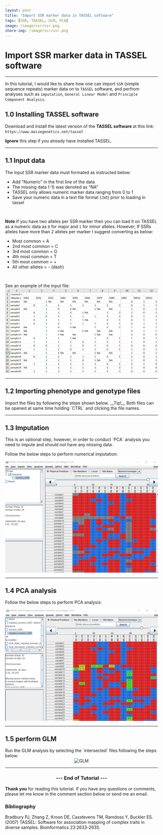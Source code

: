 ```yaml
---
layout: post
title: "Import SSR marker data in TASSEL software"
tags: [SSR, TASSEL, GLM, PCA]
image: /image/ssr/ssr.png
share-img: /image/ssr/ssr.png
---
```


<h1>Import SSR marker data in TASSEL software</h1>
<hr>

In this tutorial, I would like to share how one can import `SSR` (simple sequence repeats) marker data on to `TASSEL` software, and perfrom analyses such as `imputation`, `General Linear Model` and `Principle Component Analysis`.

<h2>1.0 Installing TASSEL software</h2>

Download and install the latest version of the <strong> TASSEL software </strong> at this link:
`https://www.maizegenetics.net/tassel`

__Ignore__ this step if you already have installed TASSEL.

<hr>

<h2>1.1 Input data</h2>
The input SSR marker data must formated as instructed below:
<ul> 
<li>Add "Numeric” in the first line of the data</li>
<li>The missing data (-1) was denoted as “NA” </li>
<li>TASSEL only allows numeric marker data ranging from 0 to 1</li>
<li>Save your numeric data in a text file format (.txt) prior to loading in tassel </li>
</ul>
<br>

__Note__ If you have two alleles per SSR marker then you can load it on TASSEL as a numeric data as `0` for major and `1` for minor alleles. However, If SSRs alleles have more than 2 alleles per marker I suggest converting as below:

<ul>
<li> Most common = A </li>
<li>2nd most common = C </li>
<li>3rd most common = G </li>
<li>4th most common = T </li>
<li>5th most common = + </li>
<li>All other alleles = - (dash) </li>
</ul>

<br>

See an example of the input file:
<img src="/image/ssr/input.png" alt="Input data">

<hr>

<h2>1.2 Importing phenotype and genotype files </h2>
Import the files by following the steps shown below.
__Tip!__ Both files can be opened at same time holding `CTRL` and clicking the file names. 

<hr>


<h2>1.3 Imputation</h2>
This is an optional step, however, in order to conduct `PCA` analysis you need to impute and should not have any missing data.

Follow the below steps to perform numerical imputation:
<center><img src="/image/ssr/impute.gif" alt="impute">
</center>

<hr>

<h2>1.4 PCA analysis</h2>

Follow the below steps to perform PCA analysis:
<center><img src="/image/ssr/pca.gif" alt="pca"></center>
<hr>

<h2>1.5 perform GLM</h2>
Run the GLM analysis by selecting the `intersected` files following the steps below:

<center><img src="/image/ssr/glm.gif" alt="GLM"></center>
<hr>


<center><h3> --- End of Tutorial --- </h3></center>


__Thank you__ for reading this tutorial. If you have any questions or comments, please let me know in the comment section below or send me an email. 


<h3> Bibliography </h3>
<p>
Bradbury PJ, Zhang Z, Kroon DE, Casstevens TM, Ramdoss Y, Buckler ES. (2007) TASSEL: Software for association mapping of complex traits in diverse samples. Bioinformatics 23:2633-2635.
</p>



<!-- Global site tag (gtag.js) - Google Analytics -->
<script async src="https://www.googletagmanager.com/gtag/js?id=UA-123359651-1"></script>
<script>
  window.dataLayer = window.dataLayer || [];
  function gtag(){dataLayer.push(arguments);}
  gtag('js', new Date());
  gtag('config', 'UA-123359651-1');
</script>

<script async src="//pagead2.googlesyndication.com/pagead/js/adsbygoogle.js"></script>
<script>
  (adsbygoogle = window.adsbygoogle || []).push({
    google_ad_client: "ca-pub-5126027065024936",
    enable_page_level_ads: true
  });
</script>

